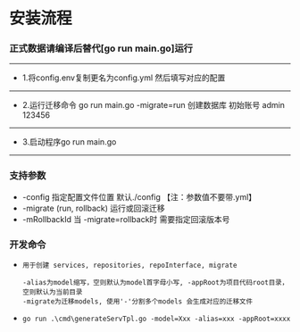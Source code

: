 <h1>安装流程</h1>

### 正式数据请编译后替代[go run main.go]运行

---
- 1.将config.env复制更名为config.yml 然后填写对应的配置
---
- 2.运行迁移命令 go run main.go -migrate=run 创建数据库 初始账号 admin 123456
---
- 3.启动程序go run main.go
---

### 支持参数
 * -config 指定配置文件位置 默认./config 【注：参数值不要带.yml】
 * -migrate (run, rollback) 运行或回滚迁移 
 * -mRollbackId 当 -migrate=rollback时 需要指定回滚版本号
    

<h3>开发命令</h3>

-     用于创建 services, repositories, repoInterface, migrate

      -alias为model缩写，空则默认为model首字母小写, -appRoot为项目代码root目录，空则默认为当前目录
      -migrate为迁移models, 使用'-'分割多个models 会生成对应的迁移文件
    
-     go run .\cmd\generateServTpl.go -model=Xxx -alias=xxx -appRoot=xxxx
      